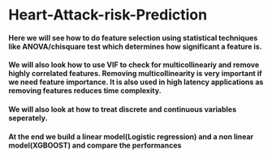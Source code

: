 # Heart-Attack-risk-Prediction
#### Here we will see how to do feature selection using statistical techniques like ANOVA/chisquare test which determines how significant a feature is.
#### We will also look how to use VIF to check for multicollineariy and remove highly correlated features. Removing multicollinearity is very important if we need feature importance. It is also used in high latency applications as removing features reduces time complexity.
#### We will also look at how to treat discrete and continuous variables seperately.
#### At the end we build a linear model(Logistic regression) and a non linear model(XGBOOST) and compare the performances
